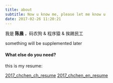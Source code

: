 ```yaml
---
title: about
subtitle: Now u know me, please let me know u
date: 2017-02-26 11:20:21
---
```




<p>我是<strong> 陈晨 </strong>，码农狗 &amp; 程序猿 &amp; 挨踢民工</p>
something will be supplemented later



#### What else do you need?
this is my resume:

[2017_chchen_ch_resume](./index/resume_ch.pdf)
[2017_chchen_en_resume](./index/resume_en.pdf)





